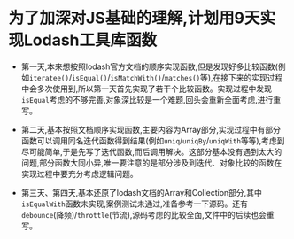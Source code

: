 # 为了加深对JS基础的理解,计划用9天实现Lodash工具库函数
* 第一天,本来想按照lodash官方文档的顺序实现函数,但是发现好多比较函数(例如`iteratee()`/`isEqual()`/`isMatchWith()`/`matches()`等),在接下来的实现过程中会多次使用到,所以第一天首先实现了若干个比较函数。实现过程中发现`isEqual`考虑的不够完善,对象深比较是一个难题,回头会重新全面考虑,进行重写。  
  
* 第二天,基本按照文档顺序实现函数,主要内容为Array部分,实现过程中有部分函数可以调用同名迭代函数得到结果(例如`uniq`/`uniqBy`/`uniqWith`等等),考虑到尽可能简单,于是先写了迭代函数,而后调用解决。这部分基本没有遇到太大的问题,部分函数大同小异,唯一要注意的是部分涉及到迭代、对象比较的函数在实现过程中要充分考虑逻辑问题。  
  
* 第三天、第四天,基本还原了lodash文档的Array和Collection部分,其中`isEqualWith`函数未实现,案例测试未通过,准备参考一下源码。还有`debounce`(降频)/`throttle`(节流),源码考虑的比较全面,文件中的后续也会重写。